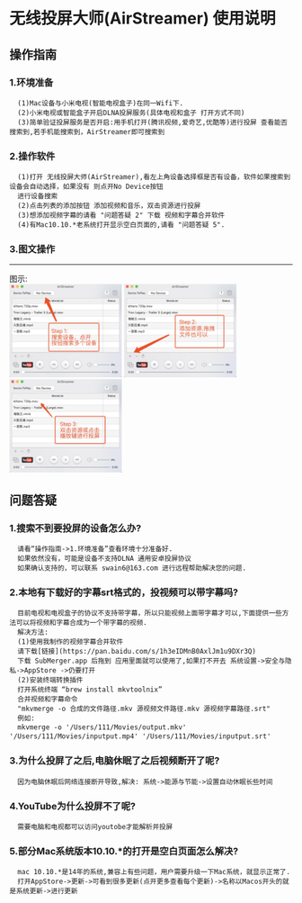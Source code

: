 # 无线投屏大师(AirStreamer) 使用说明

## 操作指南

### 1.环境准备
      (1)Mac设备与小米电视(智能电视盒子)在同一Wifi下.
      (2)小米电视或智能盒子开启DLNA投屏服务(具体电视和盒子 打开方式不同)
      (3)简单验证投屏服务是否开启:用手机打开(腾讯视频,爱奇艺,优酷等)进行投屏 查看能否搜索到,若手机能搜索到，AirStreamer即可搜索到

### 2.操作软件
      (1)打开 无线投屏大师(AirStreamer),看左上角设备选择框是否有设备，软件如果搜索到设备会自动选择，如果没有 则点开No Device按钮
      进行设备搜索
      (2)点击列表的添加按钮 添加视频和音乐，双击资源进行投屏
      (3)想添加视频字幕的请看 "问题答疑 2" 下载 视频和字幕合并软件
      (4)有Mac10.10.*老系统打开显示空白页面的,请看 "问题答疑 5".
      
### 3.图文操作 
 -------------  
 图示:  
<img src="step_1.jpg" alt="" width="200"  />
<img src="step_2.jpg" alt="" width="200"  />
<img src="step_3.jpg" alt="" width="200"  />

## 问题答疑

### 1.搜索不到要投屏的设备怎么办?
      请看“操作指南->1.环境准备”查看环境十分准备好.
      如果依然没有，可能是设备不支持DLNA 通用安卓投屏协议
      如果确认支持的，可以联系 swain6@163.com 进行远程帮助解决您的问题.

### 2.本地有下载好的字幕srt格式的，投视频可以带字幕吗? 

      目前电视和电视盒子的协议不支持带字幕，所以只能视频上面带字幕才可以,下面提供一些方法可以将视频和字幕合成为一个带字幕的视频.
      解决方法:
      (1)使用我制作的视频字幕合并软件  
      请下载[链接](https://pan.baidu.com/s/1h3eIDMnB0AxlJm1u9DXr3Q)
      下载 SubMerger.app 后拖到 应用里面就可以使用了,如果打不开去 系统设置->安全与隐私->AppStore ->仍要打开
      (2)安装终端转换插件
      打开系统终端 “brew install mkvtoolnix” 
      合并视频和字幕命令
      "mkvmerge -o 合成的文件路径.mkv 源视频文件路径.mkv 源视频字幕路径.srt"
      例如:
      mkvmerge -o '/Users/111/Movies/output.mkv' '/Users/111/Movies/inputput.mp4' '/Users/111/Movies/inputput.srt'
   
### 3.为什么投屏了之后,电脑休眠了之后视频断开了呢?
      因为电脑休眠后网络连接断开导致,解决: 系统->能源与节能->设置自动休眠长些时间

### 4.YouTube为什么投屏不了呢?
      需要电脑和电视都可以访问youtobe才能解析并投屏
      
### 5.部分Mac系统版本10.10.*的打开是空白页面怎么解决?
      mac 10.10.*是14年的系统,兼容上有些问题，用户需要升级一下Mac系统，就显示正常了.
      打开AppStore->更新->可看到很多更新(点开更多查看每个更新)->名称以Macos开头的就是系统更新->进行更新

